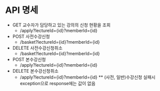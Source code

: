 # API 명세
- GET 교수자가 담당하고 있는 강의의 신청 현황을 조회
  - /apply?lectureId={id}?memberId={id}
- POST 사전수강신청
  - /basket?lectureId={id}?memberId={id}
- DELETE 사전수강신청취소
  - /basket?lectureId={id}?memberId={id}
- POST 본수강신청
  - /apply?lectureId={id}?memberId={id}
- DELETE 본수강신청취소
  - /apply?lectureId={id}?memberId={id}
** (사전, 일반)수강신청 실패시 exception으로 response에는 값이 없음
